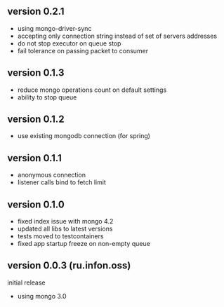 ## version 0.2.1

* using mongo-driver-sync
* accepting only connection string instead of set of servers addresses
* do not stop executor on queue stop
* fail tolerance on passing packet to consumer

## version 0.1.3

* reduce mongo operations count on default settings
* ability to stop queue

## version 0.1.2

* use existing mongodb connection (for spring)

## version 0.1.1

* anonymous connection
* listener calls bind to fetch limit

## version 0.1.0

* fixed index issue with mongo 4.2
* updated all libs to latest versions
* tests moved to testcontainers
* fixed app startup freeze on non-empty queue

## version 0.0.3 (ru.infon.oss)

initial release

* using mongo 3.0